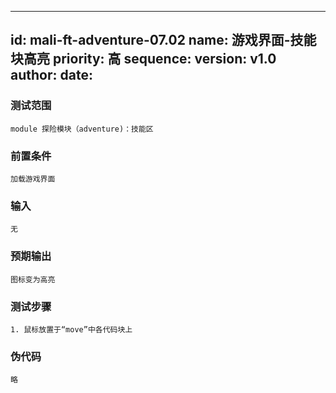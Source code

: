 --------
id: mali-ft-adventure-07.02
name: 游戏界面-技能块高亮
priority: 高
sequence: 
version: v1.0
author: 
date: 
--------
### 测试范围
    module 探险模块（adventure)：技能区
### 前置条件
    加载游戏界面
### 输入
    无
### 预期输出
    图标变为高亮
### 测试步骤
    1. 鼠标放置于“move”中各代码块上
### 伪代码
    略